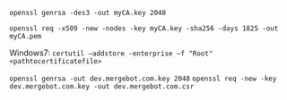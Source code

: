`openssl genrsa -des3 -out myCA.key 2048`

`openssl req -x509 -new -nodes -key myCA.key -sha256 -days 1825 -out myCA.pem`

Windows7:
`certutil –addstore -enterprise –f "Root" <pathtocertificatefile>`

`openssl genrsa -out dev.mergebot.com.key 2048`
`openssl req -new -key dev.mergebot.com.key -out dev.mergebot.com.csr`
